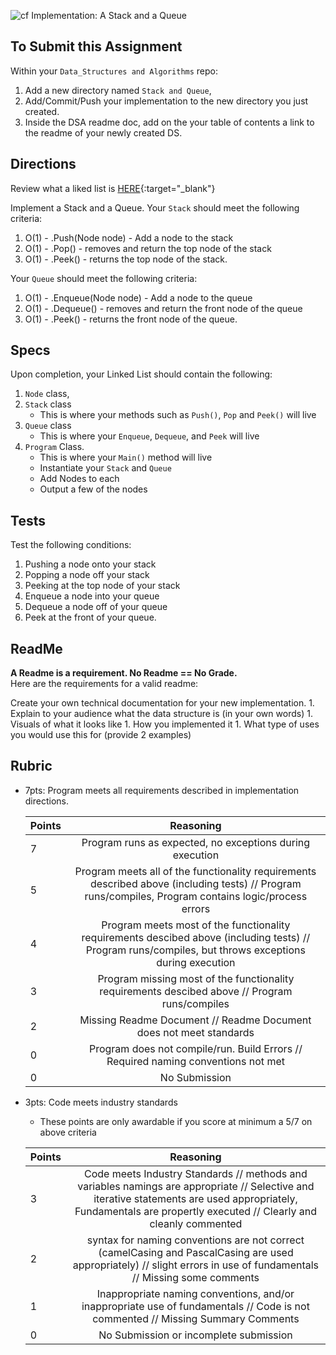 ![cf](http://i.imgur.com/7v5ASc8.png) Implementation: A Stack and a Queue

## To Submit this Assignment
Within your `Data_Structures and Algorithms` repo:
1. Add a new directory named `Stack and Queue`, 
2. Add/Commit/Push your implementation to the new directory you just created. 
3. Inside the DSA readme doc, add on the your table of contents a link to the readme of your newly created DS. 

## Directions

Review what a liked list is [HERE](https://codefellows.github.io/code-401-dotnet-guide/Curriculum/Class10/Resources/STACKSQUEUES){:target="_blank"}

Implement a Stack and a Queue. Your `Stack` should meet the following criteria:

1. O(1) - .Push(Node node) - Add a node to the stack
2. O(1) - .Pop() - removes and return the top node of the stack
3. O(1) - .Peek() - returns the top node of the stack.

Your `Queue` should meet the following criteria:

1. O(1) - .Enqueue(Node node) - Add a node to the queue
2. O(1) - .Dequeue() - removes and return the front node of the queue
3. O(1) - .Peek() - returns the front node of the queue.

## Specs

Upon completion, your Linked List should contain the following:
1. `Node` class,
2. `Stack` class
	- This is where your methods such as `Push()`, `Pop` and `Peek()` will live 
3.  `Queue` class
	 - This is where your `Enqueue`, `Dequeue`, and `Peek` will live
3. `Program` Class.
	- This is where your `Main()` method will live
	- Instantiate your `Stack` and `Queue`
	- Add Nodes to each
	- Output a few of the nodes

## Tests
Test the following conditions:
1. Pushing a node onto your stack
2. Popping a node off your stack
3. Peeking at the top node of your stack
4. Enqueue a node into your queue
5. Dequeue a node off of your queue
6. Peek at the front of your queue.


## ReadMe

**A Readme is a requirement. No Readme == No Grade.** <br />
Here are the requirements for a valid readme: <br />

Create your own technical documentation for your new implementation.
	1. Explain to your audience what the data structure is (in your own words) 
	1. Visuals of what it looks like
	1. How you implemented it
	1. What type of uses you would use this for (provide 2 examples)

## Rubric
- 7pts: Program meets all requirements described in implementation directions.

	Points  | Reasoning | 
	 ------------ | :-----------: | 
	7       | Program runs as expected, no exceptions during execution |
	5       | Program meets all of the  functionality requirements described above (including tests) // Program runs/compiles, Program contains logic/process errors|
	4       | Program meets most of the functionality requirements descibed above (including tests)  // Program runs/compiles, but throws exceptions during execution |
	3       | Program missing most of the functionality requirements descibed above // Program runs/compiles |
	2       | Missing Readme Document // Readme Document does not meet standards |
	0       | Program does not compile/run. Build Errors // Required naming conventions not met |
	0       | No Submission |

- 3pts: Code meets industry standards
	- These points are only awardable if you score at minimum a 5/7 on above criteria

	Points  | Reasoning | 
	 ------------ | :-----------: | 
	3       | Code meets Industry Standards // methods and variables namings are appropriate // Selective and iterative statements are used appropriately, Fundamentals are propertly executed // Clearly and cleanly commented |
	2       | syntax for naming conventions are not correct (camelCasing and PascalCasing are used appropriately) // slight errors in use of fundamentals // Missing some comments |
	1       | Inappropriate naming conventions, and/or inappropriate use of fundamentals // Code is not commented  // Missing Summary Comments |
	0       | No Submission or incomplete submission |
